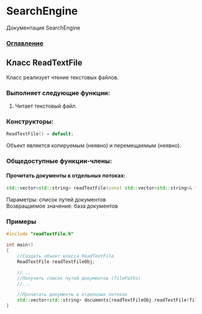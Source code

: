 # SearchEngine
Документация SearchEngine

### [Оглавление](../index.md)

## Класс ReadTextFile
Класс реализует чтение текстовых файлов.
### Выполняет следующие функции:
1. Читает текстовый файл.
### Конструкторы:
```cpp
ReadTextFile() = default;
```
Объект является копируемым (неявно) и перемещаемым (неявно).
### Общедоступные функции-члены:
#### Прочитать документы в отдельных потоках:
```cpp
std::vector<std::string> readTextFile(const std::vector<std::string>& filePaths);
```
Параметры: список путей документов\
Возвращаемое значение: база документов
### Примеры
```cpp
#include "readTextFile.h"

int main()
{
    //Создать объект класса ReadTextFile
    ReadTextFile readTextFileObj;

    //...
    //Получить cписок путей документов (filePaths)
    //...

    //Прочитать документы в отдельных потоках
    std::vector<std::string> documents{readTextFileObj.readTextFile(filePaths)};
}
```
